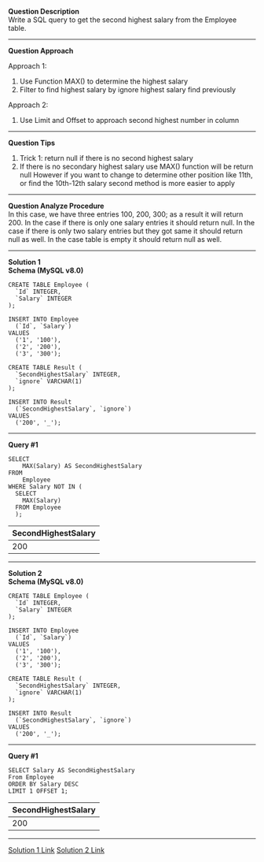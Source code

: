 <!--
 * @Author: BDFD
 * @Date: 2022-03-04 16:05:34
 * @LastEditTime: 2022-03-11 15:07:35
 * @LastEditors: BDFD
 * @Description:
 * @FilePath: \Awesome_SQL_Interview_Killer\3.1-offset-fetch\176-second-highest-salary.md
-->

**Question Description**  
Write a SQL query to get the second highest salary from the Employee table.

---

**Question Approach**

Approach 1:

1. Use Function MAX() to determine the highest salary
2. Filter to find highest salary by ignore highest salary find previously

Approach 2:

1. Use Limit and Offset to approach second highest number in column

---

**Question Tips**

1. Trick 1: return null if there is no second highest salary
2. If there is no secondary highest salary use MAX() function will be return null
   However if you want to change to determine other position like 11th,
   or find the 10th-12th salary second method is more easier to apply

---

**Question Analyze Procedure**  
In this case, we have three entries 100, 200, 300; as a result it will return 200.
In the case if there is only one salary entries it should return null.
In the case if there is only two salary entries but they got same it should return null as well.
In the case table is empty it should return null as well.

---

**Solution 1**  
**Schema (MySQL v8.0)**

    CREATE TABLE Employee (
      `Id` INTEGER,
      `Salary` INTEGER
    );

    INSERT INTO Employee
      (`Id`, `Salary`)
    VALUES
      ('1', '100'),
      ('2', '200'),
      ('3', '300');

    CREATE TABLE Result (
      `SecondHighestSalary` INTEGER,
      `ignore` VARCHAR(1)
    );

    INSERT INTO Result
      (`SecondHighestSalary`, `ignore`)
    VALUES
      ('200', '_');

---

**Query #1**

    SELECT
    	MAX(Salary) AS SecondHighestSalary
    FROM
    	Employee
    WHERE Salary NOT IN (
      SELECT
      	MAX(Salary)
      FROM Employee
      );

| SecondHighestSalary |
| ------------------- |
| 200                 |

---

**Solution 2**  
**Schema (MySQL v8.0)**

    CREATE TABLE Employee (
      `Id` INTEGER,
      `Salary` INTEGER
    );

    INSERT INTO Employee
      (`Id`, `Salary`)
    VALUES
      ('1', '100'),
      ('2', '200'),
      ('3', '300');

    CREATE TABLE Result (
      `SecondHighestSalary` INTEGER,
      `ignore` VARCHAR(1)
    );

    INSERT INTO Result
      (`SecondHighestSalary`, `ignore`)
    VALUES
      ('200', '_');

---

**Query #1**

    SELECT Salary AS SecondHighestSalary
    From Employee
    ORDER BY Salary DESC
    LIMIT 1 OFFSET 1;

| SecondHighestSalary |
| ------------------- |
| 200                 |

---

[Solution 1 Link](https://www.db-fiddle.com/f/4ZUN7bCqcJd19ueqEF9RCJ/1)
[Solution 2 Link](https://www.db-fiddle.com/f/58xZeJKyNuXp4me8AmtUbe/1)
